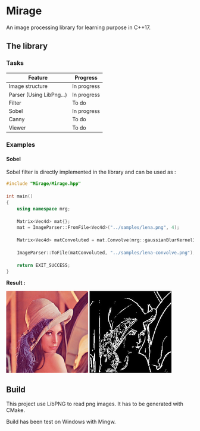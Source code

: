 # Mirage

An image processing library for learning purpose in C++17.

## The library 

### __Tasks__

| Feature | Progress |
|---------|----------|
| Image structure | In progress |
| Parser (Using LibPng...) | In progress |
| Filter | To do |
| Sobel | In progress |
| Canny | To do |
| Viewer | To do |

###  __Examples__

#### __Sobel__

Sobel filter is directly implemented in the library and can be used as :

```cpp
#include "Mirage/Mirage.hpp"

int main()
{
    using namespace mrg;

    Matrix<Vec4d> mat{};
    mat = ImageParser::FromFile<Vec4d>("../samples/lena.png", 4);

    Matrix<Vec4d> matConvoluted = mat.Convolve(mrg::gaussianBlurKernel3x3);
    
    ImageParser::ToFile(matConvoluted, "../samples/lena-convolve.png");

    return EXIT_SUCCESS;
}
```

__Result :__ 

![Lena Classic](samples/lena.png) ![Lena Sobel](readmefiles/lena-sobel.jpg) 

## Build

This project use LibPNG to read png images. 
It has to be generated with CMake.

Build has been test on Windows with Mingw.